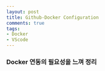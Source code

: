 ```yaml
---
layout: post
title: Github-Docker Configuration
comments: true
tags:
- Docker
- VScode
---
```


### Docker 연동의 필요성을 느껴 정리